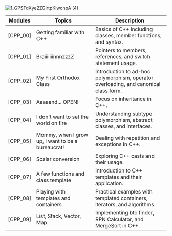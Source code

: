 ![1_GPSTdXye2ZGirtpKlwchpA (4)](https://github.com/Eozdur/Cpp_Modules/assets/101213607/70ae8026-c6d2-4a17-af31-f904b8258abd)


| Modules    | Topics                                                      | Description                                                    |
|------------|-------------------------------------------------------------|----------------------------------------------------------------|
| [CPP_00]   | Getting familiar with C++                                   | Basics of C++ including classes, member functions, and syntax.  |
| [CPP_01]   | BraiiiiiiinnnzzzZ                                           | Pointers to members, references, and switch statement usage.    |
| [CPP_02]   | My First Orthodox Class                                     | Introduction to ad-hoc polymorphism, operator overloading, and canonical class form. |
| [CPP_03]   | Aaaaand... OPEN!                                            | Focus on inheritance in C++.                                   |
| [CPP_04]   | I don't want to set the world on fire                       | Understanding subtype polymorphism, abstract classes, and interfaces. |
| [CPP_05]   | Mommy, when I grow up, I want to be a bureaucrat!           | Dealing with repetition and exceptions in C++.                  |
| [CPP_06]   | Scalar conversion                                           | Exploring C++ casts and their usage.                           |
| [CPP_07]   | A few functions and class template                          | Introduction to C++ templates and their application.            |
| [CPP_08]   | Playing with templates and containers                       | Practical examples with templated containers, iterators, and algorithms. |
| [CPP_09]   | List, Stack, Vector, Map                                    | Implementing btc finder, RPN Calculator, and MergeSort in C++.  |

